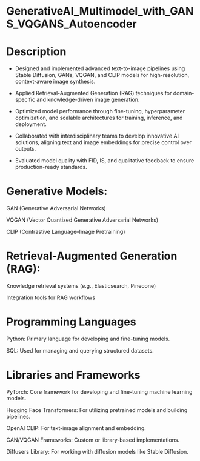 # GenerativeAI_Multimodel_with_GANS_VQGANS_Autoencoder

# Description
* Designed and implemented advanced text-to-image pipelines using Stable Diffusion, GANs, VQGAN,
  and CLIP models for high-resolution, context-aware image synthesis.
  
* Applied Retrieval-Augmented Generation (RAG) techniques for domain-specific
  and knowledge-driven image generation.
  
* Optimized model performance through fine-tuning, hyperparameter optimization, and scalable
  architectures for training, inference, and deployment.
  
* Collaborated with interdisciplinary teams to develop innovative AI solutions, aligning text and
  image embeddings for precise control over outputs.
  
* Evaluated model quality with FID, IS, and qualitative feedback to ensure production-ready standards.


# Generative Models:

GAN (Generative Adversarial Networks)

VQGAN (Vector Quantized Generative Adversarial Networks)

CLIP (Contrastive Language–Image Pretraining)

# Retrieval-Augmented Generation (RAG):

Knowledge retrieval systems (e.g., Elasticsearch, Pinecone)

Integration tools for RAG workflows

# Programming Languages

Python: Primary language for developing and fine-tuning models.

SQL: Used for managing and querying structured datasets.

# Libraries and Frameworks

PyTorch: Core framework for developing and fine-tuning machine learning models.

Hugging Face Transformers: For utilizing pretrained models and building pipelines.

OpenAI CLIP: For text-image alignment and embedding.

GAN/VQGAN Frameworks: Custom or library-based implementations.

Diffusers Library: For working with diffusion models like Stable Diffusion.

